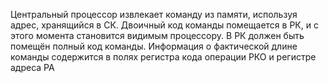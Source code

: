 Центральный процессор извлекает команду из памяти, используя адрес, хранящийся в СК. Двоичный код команды помещается в РК, и с этого момента становится видимым процессору. В РК должен быть помещён полный код команды. Информация о фактической длине команды содержится в полях регистра кода операции РКО и регистре адреса РА